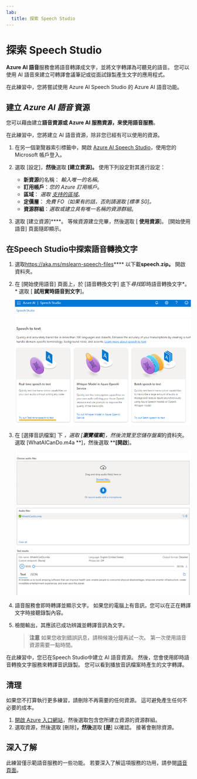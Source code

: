 ```yaml
---
lab:
  title: 探索 Speech Studio
---
```


# 探索 Speech Studio

**Azure AI 語音**服務會將語音轉譯成文字，並將文字轉譯為可聽見的語音。 您可以使用 AI 語音來建立可轉譯會議筆記或從面試錄製產生文字的應用程式。

在此練習中，您將嘗試使用 Azure AI Speech Studio 的 Azure AI 語音功能。 

## 建立 *Azure AI 語音* 資源

您可以藉由建立**語音資源或 **Azure AI 服務資源，來使用語音**服務**。

在此練習中，您將建立 AI 語音資源，除非您已經有可以使用的資源。

1. 在另一個瀏覽器索引標籤中，開啟 [Azure AI Speech Studio](https://speech.microsoft.com/)，使用您的 Microsoft 帳戶登入。

1. 選取 [設定]，**然後**選取 **[建立資源]。** 使用下列設定對其進行設定：
    - **新資源**的名稱： *輸入唯一的名稱*。
    - **訂用帳戶**：*您的 Azure 訂用帳戶*。
    - **區域**： *選取 [支持的區域](https://learn.microsoft.com/azure/ai-services/speech-service/regions)*。
    - **定價層**： *免費 FO（如果有的話，否則請選取 [標準 S0]。*
    - **資源群組**：*選取或建立具有唯一名稱的資源群組*。
1. 選取 [建立資源]****。 等候資源建立完畢，然後選取 [ **使用資源**]。 [開始使用語音] 頁面隨即顯示。

## 在Speech Studio中探索語音轉換文字

1. 選取[](https://aka.ms/mslearn-speech-files)https://aka.ms/mslearn-speech-files**** 以下載**speech.zip。** 開啟  資料夾。 

1. 在 [開始使用語音] 頁面上，於 [語音轉換文字] 底下*尋找*即時語音轉換文字*。* 選取 [ **試用實時語音到文字**]。

    ![開始使用語音](media/recognize-synthesize-speech/try-out-speech-to-text.png)

1. 在 [選擇音訊檔案] 下 *，選取 [**瀏覽檔案**]，然後流覽至您儲存盤案*的資料夾。 選取 [WhatAICanDo.m4a **]，然後選取 ****[開啟**]。

    ![瀏覽檔案](media/recognize-synthesize-speech/browse-files-speech.png)

1. 語音服務會即時轉譯並顯示文字。 如果您的電腦上有音訊，您可以在正在轉譯文字時接聽錄製內容。
1. 檢閱輸出，其應該已成功辨識並轉譯音訊為文字。

    > **注意** 如果您收到錯誤訊息，請稍候幾分鐘再試一次。 第一次使用語音資源需要一點時間。

在此練習中，您已在Speech Studio中建立 AI 語音資源。 然後，您會使用即時語音轉換文字服務來轉譯音訊錄製。 您可以看到播放音訊檔案時產生的文字轉譯。

## 清理

如果您不打算執行更多練習，請刪除不再需要的任何資源。 這可避免產生任何不必要的成本。

1. [開啟 Azure 入口網站]( https://portal.azure.com)，然後選取包含您所建立資源的資源群組。
1. 選取資源，然後選取 [刪除]**，然後**選取 **[是**] 以確認。 接著會刪除資源。

## 深入了解

此練習僅示範語音服務的一些功能。 若要深入了解這項服務的功用，請參閱[語音頁面](https://azure.microsoft.com/services/cognitive-services/speech-services)。
